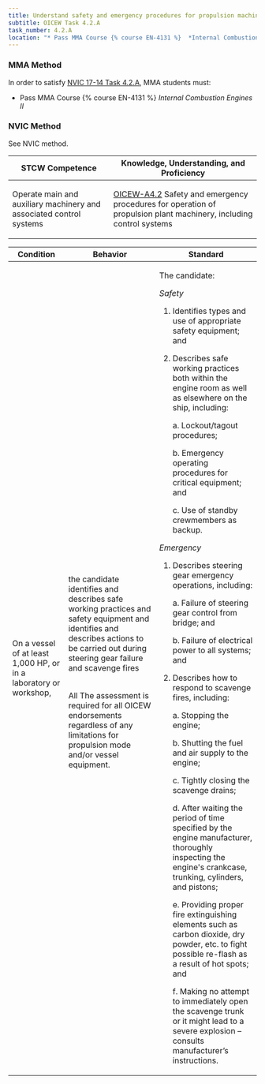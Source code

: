 ```yaml
---
title: Understand safety and emergency procedures for propulsion machinery
subtitle: OICEW Task 4.2.A 
task_number: 4.2.A
location: "* Pass MMA Course {% course EN-4131 %}  *Internal Combustion Engines II*" 
---
```



### MMA Method

In order to satisfy  [NVIC 17-14  Task  4.2.A]({{site.baseurl}}/assets/images/nvic-17-14.pdf), MMA students must:

* Pass MMA Course {% course EN-4131 %}  *Internal Combustion Engines II*


### NVIC Method

<a onclick="togglevisibility('nvic_methods')" >See NVIC method.</a>

<div id='nvic_methods' class='hide'>

<table>
<thead>
<tr>
<th class='forty'> STCW Competence </th>
<th class='sixty'> Knowledge, Understanding, and Proficiency </th>
</tr>
</thead>




<tbody>
<tr><td markdown='1'>

Operate main and auxiliary machinery and associated control systems

</td><td markdown='1'>

[OICEW-A4.2]({{site.baseurl}}/tables/31.html#OICEW-A4.2) Safety and emergency procedures for operation of propulsion plant machinery, including control systems

</td></tr>


</tbody>
</table>


<table>
<thead>
<tr><th class='twenty'>  Condition </th><th class='twenty'> Behavior </th><th  class='sixty'>Standard </th></tr>
</thead>
<tbody >



<tr><td markdown='1'>

On a vessel of at least 1,000 HP, or in a laboratory or workshop,

</td><td markdown='1'>

the candidate identifies and describes safe working practices and safety equipment and identifies and describes actions to be carried out during steering gear failure and scavenge fires

<br>

<div class="tooltip">All
<span class="tooltiptext">
The assessment is required for all OICEW endorsements regardless of any limitations for propulsion mode and/or vessel equipment.
</span>
</div>


</td><td markdown='1'>

The candidate: 

*Safety*

1. Identifies types and use of appropriate safety equipment; and

2. Describes safe working practices both within the engine room as well as elsewhere on the ship, including:

     a. Lockout/tagout procedures;

     b. Emergency operating procedures for critical equipment; and

     c. Use of standby crewmembers as backup. 

*Emergency*

1. Describes steering gear emergency operations, including:

     a. Failure of steering gear control from bridge; and

     b. Failure of electrical power to all systems; and

2. Describes how to respond to scavenge fires, including:

     a. Stopping the engine;

     b. Shutting the fuel and air supply to the engine;

     c. Tightly closing the scavenge drains;

     d. After waiting the period of time specified by the engine manufacturer, thoroughly inspecting the engine's crankcase, trunking, cylinders, and pistons;

     e. Providing proper fire extinguishing elements such as carbon dioxide, dry powder, etc. to fight possible re-flash as a result of hot spots; and

     f. Making no attempt to immediately open the scavenge trunk or it might lead to a severe explosion – consults manufacturer’s instructions.

</td></tr>
</tbody>
</table>
</div>
